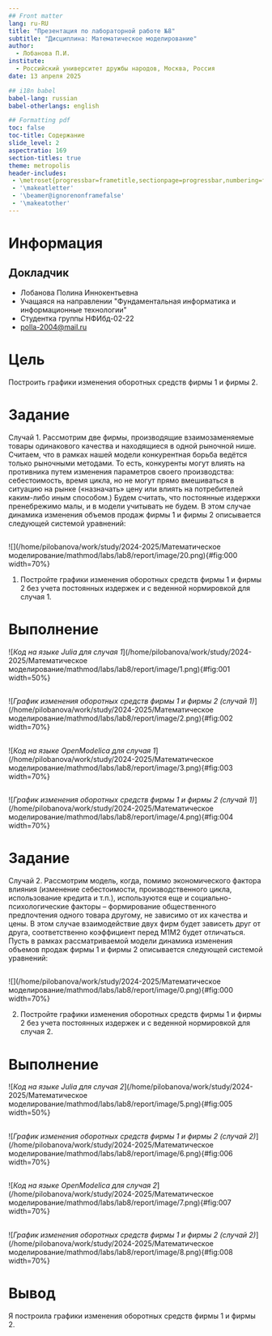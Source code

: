 ```yaml
---
## Front matter
lang: ru-RU
title: "Презентация по лабораторной работе №8"
subtitle: "Дисциплина: Математическое моделирование"
author:
  - Лобанова П.И.
institute:
  - Российский университет дружбы народов, Москва, Россия
date: 13 апреля 2025

## i18n babel
babel-lang: russian
babel-otherlangs: english

## Formatting pdf
toc: false
toc-title: Содержание
slide_level: 2
aspectratio: 169
section-titles: true
theme: metropolis
header-includes:
 - \metroset{progressbar=frametitle,sectionpage=progressbar,numbering=fraction}
 - '\makeatletter'
 - '\beamer@ignorenonframefalse'
 - '\makeatother'
---
```


# Информация

## Докладчик


  * Лобанова Полина Иннокентьевна
  * Учащаяся на направлении "Фундаментальная информатика и информационные технологии"
  * Студентка группы НФИбд-02-22
  * [polla-2004@mail.ru](polla-2004@mail.ru)

# Цель

Построить графики изменения оборотных средств фирмы 1 и фирмы 2.

# Задание

Случай 1. Рассмотрим две фирмы, производящие взаимозаменяемые товары одинакового качества и находящиеся в одной рыночной нише. Считаем, что в рамках нашей модели конкурентная борьба ведётся только рыночными методами. То есть, конкуренты могут влиять на противника путем изменения параметров своего производства: себестоимость, время цикла, но не могут прямо вмешиваться в ситуацию на рынке («назначать» цену или влиять на потребителей каким-либо иным способом.) Будем считать, что постоянные издержки пренебрежимо малы, и в модели учитывать не будем. В этом случае динамика изменения объемов продаж фирмы 1 и фирмы 2 описывается следующей системой уравнений:

## 

![](/home/pilobanova/work/study/2024-2025/Математическое моделирование/mathmod/labs/lab8/report/image/20.png){#fig:000 width=70%}

1. Постройте графики изменения оборотных средств фирмы 1 и фирмы 2 без учета постоянных издержек и с веденной нормировкой для случая 1.

# Выполнение

![*Код на языке Julia для случая 1*](/home/pilobanova/work/study/2024-2025/Математическое моделирование/mathmod/labs/lab8/report/image/1.png){#fig:001 width=50%}

## 

![*График изменения оборотных средств фирмы 1 и фирмы 2 (случай 1)*](/home/pilobanova/work/study/2024-2025/Математическое моделирование/mathmod/labs/lab8/report/image/2.png){#fig:002 width=70%}

## 

![*Код на языке OpenModelica для случая 1*](/home/pilobanova/work/study/2024-2025/Математическое моделирование/mathmod/labs/lab8/report/image/3.png){#fig:003 width=70%}

## 

![*График изменения оборотных средств фирмы 1 и фирмы 2 (случай 1)*](/home/pilobanova/work/study/2024-2025/Математическое моделирование/mathmod/labs/lab8/report/image/4.png){#fig:004 width=70%}

# Задание 

Случай 2. Рассмотрим модель, когда, помимо экономического фактора влияния (изменение себестоимости, производственного цикла, использование кредита и т.п.), используются еще и социально-психологические факторы – формирование общественного предпочтения одного товара другому, не зависимо от их качества и цены. В этом случае взаимодействие двух фирм будет зависеть друг от друга, соответственно коэффициент перед M1M2 будет отличаться. Пусть в рамках рассматриваемой модели динамика изменения объемов продаж фирмы 1 и фирмы 2 описывается следующей системой уравнений:

## 

![](/home/pilobanova/work/study/2024-2025/Математическое моделирование/mathmod/labs/lab8/report/image/0.png){#fig:000 width=70%}

2. Постройте графики изменения оборотных средств фирмы 1 и фирмы 2 без учета постоянных издержек и с веденной нормировкой для случая 2.

# Выполнение

![*Код на языке Julia для случая 2*](/home/pilobanova/work/study/2024-2025/Математическое моделирование/mathmod/labs/lab8/report/image/5.png){#fig:005 width=50%}

## 

![*График изменения оборотных средств фирмы 1 и фирмы 2 (случай 2)*](/home/pilobanova/work/study/2024-2025/Математическое моделирование/mathmod/labs/lab8/report/image/6.png){#fig:006 width=70%}

## 

![*Код на языке OpenModelica для случая 2*](/home/pilobanova/work/study/2024-2025/Математическое моделирование/mathmod/labs/lab8/report/image/7.png){#fig:007 width=70%}

## 

![*График изменения оборотных средств фирмы 1 и фирмы 2 (случай 2)*](/home/pilobanova/work/study/2024-2025/Математическое моделирование/mathmod/labs/lab8/report/image/8.png){#fig:008 width=70%}

# Вывод

Я построила графики изменения оборотных средств фирмы 1 и фирмы 2.

